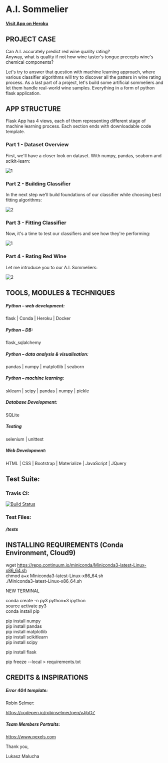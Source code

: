 # A.I. Sommelier

#### [Visit App on Heroku](https://myclassifierwine.herokuapp.com/)



## PROJECT CASE

Can A.I. accurately predict red wine quality rating? <br>
Anyway, what is quality if not how wine taster's tongue precepts wine's chemical components?<br>  

Let's try to answer that question with machine learning approach, where various classifier algorithms will try to
discover all the patters in wine rating process. As a last part of a project, let's build some artificial sommeliers 
and let them handle real-world wine samples. Everything in a form of python flask application.



## APP STRUCTURE

Flask App has 4 views, each of them representing different stage of machine learning process. Each section ends with downloadable code template.

### Part 1 - Dataset Overview

First, we'll have a closer look on dataset. With numpy, pandas, seaborn and scikit-learn:

![1](https://user-images.githubusercontent.com/26208598/42726492-34abc6d2-878d-11e8-8e3b-77a22d9c08de.GIF)
### Part 2 - Building Classifier 

In the next step we'll build foundations of our classifier while choosing best fitting algorithms:

![2](https://user-images.githubusercontent.com/26208598/42726493-360263c4-878d-11e8-8dad-0f09f086c0e5.GIF)

### Part 3 - Fitting Classifier

Now, it's a time to test our classifiers and see how they're performing:

![1](https://user-images.githubusercontent.com/26208598/51864052-923c2000-233a-11e9-8e94-144d5a7b0d67.JPG)

### Part 4 - Rating Red Wine

Let me introduce you to our A.I. Sommeliers:

![2](https://user-images.githubusercontent.com/26208598/51864053-923c2000-233a-11e9-8882-6620eea72bb5.JPG)


## TOOLS, MODULES & TECHNIQUES

##### Python – web development:
flask | Conda | Heroku | Docker
##### Python – DB:
flask_sqlalchemy
##### Python – data analysis & visualisation:
pandas | numpy | matplotlib | seaborn
##### Python – machine learning:
sklearn | scipy | pandas | numpy | pickle
##### Database Development:
SQLite
##### Testing
selenium | unittest
##### Web Development:
HTML | CSS | Bootstrap | Materialize | JavaScript | JQuery

## Test Suite:

### Travis CI:

[![Build Status](https://travis-ci.com/LukaszMalucha/A.I.-Sommelier.svg?branch=master)](https://travis-ci.com/LukaszMalucha/A.I.-Sommelier)

### Test Files:

##### /tests


## INSTALLING REQUIREMENTS (Conda Environment, Cloud9)

wget https://repo.continuum.io/miniconda/Miniconda3-latest-Linux-x86_64.sh<br>
chmod a+x Miniconda3-latest-Linux-x86_64.sh<br>
./Miniconda3-latest-Linux-x86_64.sh<br>

NEW TERMINAL

conda create -n py3 python=3 ipython <br>
source activate py3 <br>
conda install pip <br>

pip install numpy <br>
pip install pandas <br>
pip install matplotlib <br>
pip install scikitlearn <br>
pip install scipy <br>

pip install flask

pip freeze --local > requirements.txt


## CREDITS & INSPIRATIONS

##### Error 404 template:

Robin Selmer:

https://codepen.io/robinselmer/pen/vJjbOZ<br>

##### Team Members Portraits:

https://www.pexels.com

Thank you,

Lukasz Malucha